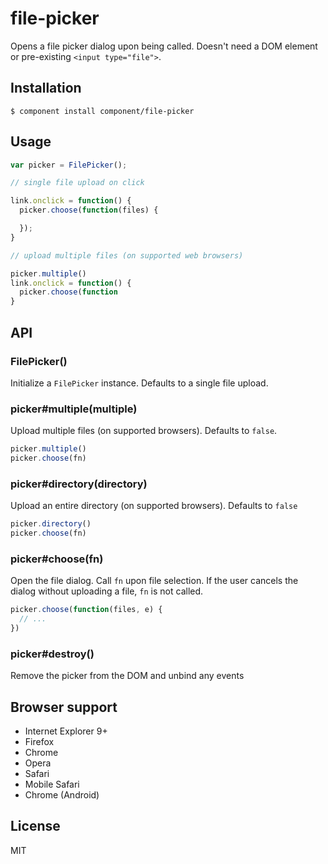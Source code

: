 # file-picker

  Opens a file picker dialog upon being called. Doesn't need a DOM
  element or pre-existing `<input type="file">`.

## Installation

    $ component install component/file-picker

## Usage

```js
var picker = FilePicker();

// single file upload on click

link.onclick = function() {
  picker.choose(function(files) {

  });
}

// upload multiple files (on supported web browsers)

picker.multiple()
link.onclick = function() {
  picker.choose(function
}
```

## API

### FilePicker()

Initialize a `FilePicker` instance. Defaults to a single file upload.

### picker#multiple(multiple)

Upload multiple files (on supported browsers). Defaults to `false`.

```js
picker.multiple()
picker.choose(fn)
```

### picker#directory(directory)

Upload an entire directory (on supported browsers). Defaults to `false`

```js
picker.directory()
picker.choose(fn)
```

### picker#choose(fn)

Open the file dialog. Call `fn` upon file selection. If the user cancels the dialog without uploading a file, `fn` is not called.

```js
picker.choose(function(files, e) {
  // ...
})
```

### picker#destroy()

Remove the picker from the DOM and unbind any events

## Browser support

 - Internet Explorer 9+
 - Firefox
 - Chrome
 - Opera
 - Safari
 - Mobile Safari
 - Chrome (Android)

## License

  MIT
